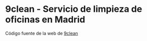 # 9clean - Servicio de limpieza de oficinas en Madrid
Código fuente de la web de [9clean](https://9clean.es)
